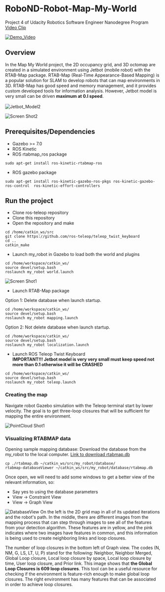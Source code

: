 # RoboND-Robot-Map-My-World

Project 4 of Udacity Robotics Software Engineer Nanodegree Program [Video Clip](https://youtu.be/u6Ax9PQRKWU)


[![Demo_Video](/videos/RoboND-Robot-Map-My-World.gif)](https://youtu.be/u6Ax9PQRKWU)

## Overview  
In the Map My World project, the 2D occupancy grid, and 3D octomap are created in a simulated environment using Jetbot (mobile robot) with the RTAB-Map package.
RTAB-Map (Real-Time Appearance-Based Mapping) is a popular solution for SLAM to develop robots that can map environments in 3D. RTAB-Map has good speed and memory management, and it provides custom developed tools for information analysis. 
However, Jetbot model is very small can be driven **maximum at 0.l speed**.</br></br>
![Jetbot_Model2](images/jetbot_model_2_small.png)  

![Screen Shot2](images/screen_shot.png) 

## Prerequisites/Dependencies  
* Gazebo >= 7.0  
* ROS Kinetic  
* ROS rtabmap_ros package  
```
sudo apt-get install ros-kinetic-rtabmap-ros
```

* ROS gazebo package  
```
sudo apt-get install ros-kinetic-gazebo-ros-pkgs ros-kinetic-gazebo-ros-control  ros-kinetic-effort-controllers
```

## Run the project  
* Clone ros-teleop repository
* Clone this repository
* Open the repository and make  
```
cd /home/catkin_ws/src
git clone https://github.com/ros-teleop/teleop_twist_keyboard
cd ..
catkin_make
```

* Launch my_robot in Gazebo to load both the world and plugins  
```
cd /home/workspace/catkin_ws/
source devel/setup.bash
roslaunch my_robot world.launch
```  
![Screen Shot1](images/gazibo_sim_small.png) 

* Launch RTAB-Map package  

Option 1: Delete database when launch startup.
```
cd /home/workspace/catkin_ws/
source devel/setup.bash
roslaunch my_robot mapping.launch
```  
Option 2: Not delete database when launch startup.
```
cd /home/workspace/catkin_ws/
source devel/setup.bash
roslaunch my_robot localization.launch
```  

* Launch ROS Teleop Twist Keyboard</br>
**IMPORTANT!!! Jetbot model is very very small must keep speed not more than 0.1 otherwise it will be CRASHED**
```
cd /home/workspace/catkin_ws/
source devel/setup.bash
roslaunch my_robot teleop.launch
```  
### Creating the map
Navigate robot Gazebo simulation with the Teleop terminal start by lower velocity. The goal is to get three-loop closures that will be sufficient for mapping the entire environment. </br> 

![PointCloud Shot1](images/pointcloud_small.png) 


### Visualizing RTABMAP data
Opening sample mapping database:
Download the database from the my_robot to the local computer. [Link to download rtabmap.db](https://drive.google.com/file/d/1HBgunBDnrNIp43hBmqN_BkfCzBKsvfCo/view?usp=sharing)
```
cp ./rtabmap.db ~/catkin_ws/src/my_robot/database/
rtabmap-databaseViewer ~/catkin_ws/src/my_robot/database/rtabmap.db
```  
Once open, we will need to add some windows to get a better view of the relevant information, so:
* Say yes to using the database parameters
* View -> Constraint View
* View -> Graph View

![DatabaseView](images/rtabmap_db_1118.png)
On the left is the 2D grid map in all of its updated iterations and the robot's path. In the middle, there are different images from the mapping process that can step through images to see all of the features from your detection algorithm. These features are in yellow, and the pink indicates where two images have features in common, and this information is being used to create neighboring links and loop closures.

The number of loop closures in the bottom left of Graph view. The codes (N, NM, G, LS, LT, U, P) stand for the following: Neighbor, Neighbor Merged, Global Loop closure, Local loop closure by space, Local loop closure by time, User loop closure, and Prior link. This image shows that **the Global Loop Closures is 609 loop closures**. This tool can be a useful resource for checking if the environment is feature-rich enough to make global loop closures. The right environment has many features that can be associated in order to achieve loop closures.

